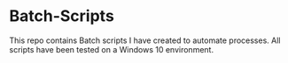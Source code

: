# Batch-Scripts
This repo contains Batch scripts I have created to automate processes. All scripts have been tested on a Windows 10 environment.
